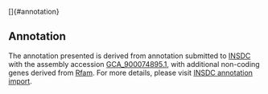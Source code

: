 []{#annotation}

Annotation
----------

The annotation presented is derived from annotation submitted to
[INSDC](http://www.insdc.org) with the assembly accession
[GCA\_900074895.1](http://www.ebi.ac.uk/ena/data/view/GCA_900074895.1),
with additional non-coding genes derived from
[Rfam](http://rfam.xfam.org/). For more details, please visit [INSDC
annotation
import](http://ensemblgenomes.org/info/data/insdc_annotation).
